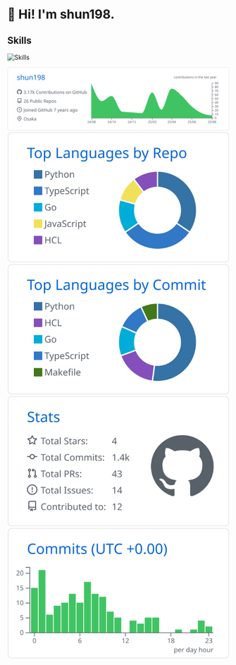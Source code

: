 # 👋 Hi! I'm shun198.

## Skills
[](https://github.com/syvixor/skills-icons)

![Skills](https://skills-icons.vercel.app/api/icons?i=typescript,python,golang,react,nextjs,storybook,django,djangorestframework,fastapi,pytest,jest,linux,mysql,postgresql,kafka,nginx,docker,aws,gcp,kubernetes,githubactions,argocd,datadog,terraform,dbt,github,gitlab,vscode&perline=10)

[![](https://raw.githubusercontent.com/shun198/shun198/master/profile-summary-card-output/github/0-profile-details.svg)](https://github.com/vn7n24fzkq/github-profile-summary-cards)
[![](https://raw.githubusercontent.com/shun198/shun198/master/profile-summary-card-output/github/1-repos-per-language.svg)](https://github.com/vn7n24fzkq/github-profile-summary-cards) [![](https://raw.githubusercontent.com/shun198/shun198/master/profile-summary-card-output/github/2-most-commit-language.svg)](https://github.com/vn7n24fzkq/github-profile-summary-cards)
[![](https://raw.githubusercontent.com/shun198/shun198/master/profile-summary-card-output/github/3-stats.svg)](https://github.com/vn7n24fzkq/github-profile-summary-cards) [![](https://raw.githubusercontent.com/shun198/shun198/master/profile-summary-card-output/github/4-productive-time.svg)](https://github.com/vn7n24fzkq/github-profile-summary-cards)

